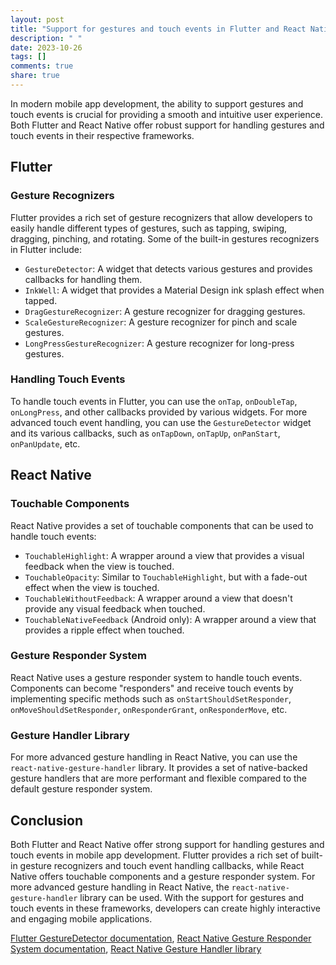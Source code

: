 ```yaml
---
layout: post
title: "Support for gestures and touch events in Flutter and React Native"
description: " "
date: 2023-10-26
tags: []
comments: true
share: true
---
```


In modern mobile app development, the ability to support gestures and touch events is crucial for providing a smooth and intuitive user experience. Both Flutter and React Native offer robust support for handling gestures and touch events in their respective frameworks.

## Flutter

### Gesture Recognizers

Flutter provides a rich set of gesture recognizers that allow developers to easily handle different types of gestures, such as tapping, swiping, dragging, pinching, and rotating. Some of the built-in gestures recognizers in Flutter include:

- `GestureDetector`: A widget that detects various gestures and provides callbacks for handling them.
- `InkWell`: A widget that provides a Material Design ink splash effect when tapped.
- `DragGestureRecognizer`: A gesture recognizer for dragging gestures.
- `ScaleGestureRecognizer`: A gesture recognizer for pinch and scale gestures.
- `LongPressGestureRecognizer`: A gesture recognizer for long-press gestures.

### Handling Touch Events

To handle touch events in Flutter, you can use the `onTap`, `onDoubleTap`, `onLongPress`, and other callbacks provided by various widgets. For more advanced touch event handling, you can use the `GestureDetector` widget and its various callbacks, such as `onTapDown`, `onTapUp`, `onPanStart`, `onPanUpdate`, etc.

## React Native

### Touchable Components

React Native provides a set of touchable components that can be used to handle touch events:

- `TouchableHighlight`: A wrapper around a view that provides a visual feedback when the view is touched.
- `TouchableOpacity`: Similar to `TouchableHighlight`, but with a fade-out effect when the view is touched.
- `TouchableWithoutFeedback`: A wrapper around a view that doesn't provide any visual feedback when touched.
- `TouchableNativeFeedback` (Android only): A wrapper around a view that provides a ripple effect when touched.

### Gesture Responder System

React Native uses a gesture responder system to handle touch events. Components can become "responders" and receive touch events by implementing specific methods such as `onStartShouldSetResponder`, `onMoveShouldSetResponder`, `onResponderGrant`, `onResponderMove`, etc.

### Gesture Handler Library

For more advanced gesture handling in React Native, you can use the `react-native-gesture-handler` library. It provides a set of native-backed gesture handlers that are more performant and flexible compared to the default gesture responder system.

## Conclusion

Both Flutter and React Native offer strong support for handling gestures and touch events in mobile app development. Flutter provides a rich set of built-in gesture recognizers and touch event handling callbacks, while React Native offers touchable components and a gesture responder system. For more advanced gesture handling in React Native, the `react-native-gesture-handler` library can be used. With the support for gestures and touch events in these frameworks, developers can create highly interactive and engaging mobile applications.

[Flutter GestureDetector documentation](https://api.flutter.dev/flutter/widgets/GestureDetector-class.html), [React Native Gesture Responder System documentation](https://reactnative.dev/docs/gesture-responder-system), [React Native Gesture Handler library](https://docs.swmansion.com/react-native-gesture-handler/)